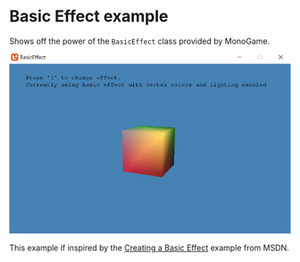 # Basic Effect example

Shows off the power of the `BasicEffect` class provided by MonoGame.

![Gif displaying a basic effect in action](../Images/basiceffect.gif "Basic effect in action")

This example if inspired by the [Creating a Basic Effect](https://msdn.microsoft.com/en-us/library/bb203926.aspx) example from MSDN.
